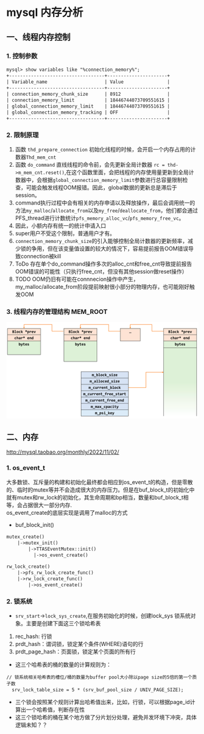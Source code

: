 # mysql 内存分析
## 一、线程内存控制
### 1. 控制参数
```
mysql> show variables like "%connection_memory%";
+-----------------------------------+----------------------+
| Variable_name                     | Value                |
+-----------------------------------+----------------------+
| connection_memory_chunk_size      | 8912                 |
| connection_memory_limit           | 18446744073709551615 |
| global_connection_memory_limit    | 18446744073709551615 |
| global_connection_memory_tracking | OFF                  |
+-----------------------------------+----------------------+

```
### 2. 限制原理
1. 函数 `thd_prepare_connection` 初始化线程的时候，会开启一个内存占用的计数器`Thd_mem_cnt`
2. 函数 `do_command` 直线线程的命令前，会先更新全局计数器 `rc = thd->m_mem_cnt.reset()`,在这个函数里面，会把线程的内存使用量更新到全局计数器中，会根据`global_connection_memory_limit`参数进行总容量限制检查，可能会触发线程OOM报错。因此，global数据的更新总是滞后于session。
3. command执行过程中会有相关的内存申请以及释放操作，最后会调用统一的方法`my_malloc`/`allocate_from`以及`my_free`/`deallocate_from`，他们都会通过PFS_thread进行计数统计`pfs_memory_alloc_vc`/`pfs_memory_free_vc`。
4. 因此，小额内存有统一的统计申请入口
5. super用户不受这个限制，普通用户才有。
6. `connection_memory_chunk_size`的引入能够控制全局计数器的更新频率，减少锁的争用，但在该变量值设置的较大的情况下，容易提前报告OOM错误导致connection被kill
7. ToDo 存在单个do_command操作多次的alloc_cnt和free_cnt导致提前报告OOM错误的可能性（只执行free_cnt，但没有其他session做reset操作）
8. TODO OOM仍旧有可能在connnecion操作中产生，my_malloc/allocate_from阶段提前映射很小部分的物理内存，也可能刚好触发OOM

### 3. 线程内存的管理结构 MEM_ROOT
![alt text](image.png)

## 二、内存

http://mysql.taobao.org/monthly/2022/11/02/

### 1. os_event_t
大多数锁、互斥量的构建和初始化最终都会相应到os_event_t的构造，但是零散的、临时的mutex等并不会造成很大的内存压力。但是在buf_block_t的初始化中就有mutex和rw_lock的初始化，其生命周期和bp相当，数量和buf_block_t相等，会占据很大一部分内存.
<br>os_event_create的底层实现是调用了malloc的方式
* buf_block_init()
```
mutex_create()
    |->mutex_init()
        |->TTASEventMutex::init()
          |->os_event_create()
```
```
rw_lock_create()
    |->pfs_rw_lock_create_func()
    |->rw_lock_create_func()
        |->os_event_create()
```
### 2. 锁系统
* `srv_start`->`lock_sys_create`,在服务初始化的时候，创建lock_sys 锁系统对象。主要是创建下面这三个锁哈希表
1. rec_hash: 行锁
2. prdt_hash：谓词锁，锁定某个条件(WHERE)语句的行
3. prdt_page_hash：页面锁，锁定某个页面的所有行
* 这三个哈希表的桶的数量的计算规则为：
```
// 锁系统相关哈希表的槽位/桶的数量为buffer pool大小除以page size的5倍的第一个质子数
  srv_lock_table_size = 5 * (srv_buf_pool_size / UNIV_PAGE_SIZE);
```
* 三个锁会按照某个规则计算出哈希值出来，比如，行锁，可以根据page_id计算出一个哈希值，判断存在性
* 这三个锁哈希的桶在某个地方做了分片划分处理，避免并发环境下冲突，具体逻辑未知？？